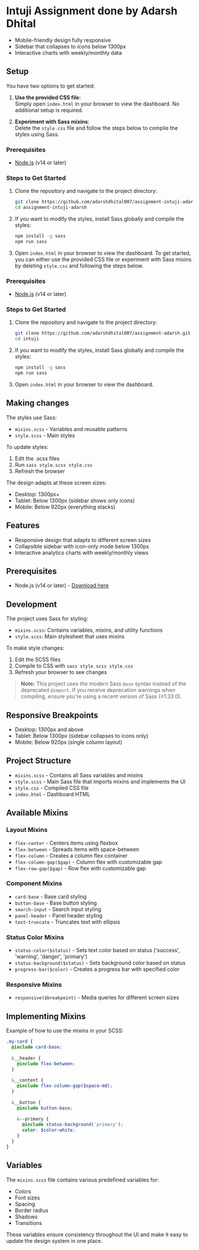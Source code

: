 # Intuji Assignment done by Adarsh Dhital

- Mobile-friendly design fully responsive 
- Sidebar that collapses to icons below 1300px
- Interactive charts with weekly/monthly data

## Setup

You have two options to get started:

1. **Use the provided CSS file**:  
   Simply open `index.html` in your browser to view the dashboard. No additional setup is required.

2. **Experiment with Sass mixins**:  
   Delete the `style.css` file and follow the steps below to compile the styles using Sass.

### Prerequisites
- [Node.js](https://nodejs.org/) (v14 or later)

### Steps to Get Started

1. Clone the repository and navigate to the project directory:
   ```bash
   git clone https://github.com/adarshdhital007/assignment-intuji-adarsh.git
   cd assignment-intuji-adarsh
   ```

2. If you want to modify the styles, install Sass globally and compile the styles:
   ```bash
   npm install -g sass
   npm run sass
   ```

3. Open `index.html` in your browser to view the dashboard.
To get started, you can either use the provided CSS file or experiment with Sass mixins by deleting `style.css` and following the steps below.

### Prerequisites
- [Node.js](https://nodejs.org/) (v14 or later)

### Steps to Get Started

1. Clone the repository and navigate to the project directory:
   ```bash
   git clone https://github.com/adarshdhital007/assignment-adarsh.git
   cd intuji
   ```

2. If you want to modify the styles, install Sass globally and compile the styles:
   ```bash
   npm install -g sass
   npm run sass
   ```

3. Open `index.html` in your browser to view the dashboard.

## Making changes

The styles use Sass:
- `mixins.scss` - Variables and reusable patterns
- `style.scss` - Main styles

To update styles:
1. Edit the .scss files
2. Run `sass style.scss style.css`
3. Refresh the browser

The design adapts at these screen sizes:
- Desktop: 1300px+
- Tablet: Below 1300px (sidebar shows only icons)
- Mobile: Below 920px (everything stacks)

## Features

- Responsive design that adapts to different screen sizes
- Collapsible sidebar with icon-only mode below 1300px
- Interactive analytics charts with weekly/monthly views

## Prerequisites

- Node.js (v14 or later) - [Download here](https://nodejs.org/)

## Development

The project uses Sass for styling:

- `mixins.scss`: Contains variables, mixins, and utility functions
- `style.scss`: Main stylesheet that uses mixins

To make style changes:
1. Edit the SCSS files
2. Compile to CSS with `sass style.scss style.css`
3. Refresh your browser to see changes

> **Note:** This project uses the modern Sass `@use` syntax instead of the deprecated `@import`. If you receive deprecation warnings when compiling, ensure you're using a recent version of Sass (≥1.33.0).

## Responsive Breakpoints

- Desktop: 1300px and above
- Tablet: Below 1300px (sidebar collapses to icons only)
- Mobile: Below 920px (single column layout)

## Project Structure

- `mixins.scss` - Contains all Sass variables and mixins
- `style.scss` - Main Sass file that imports mixins and implements the UI
- `style.css` - Compiled CSS file
- `index.html` - Dashboard HTML

## Available Mixins

### Layout Mixins

- `flex-center` - Centers items using flexbox
- `flex-between` - Spreads items with space-between
- `flex-column` - Creates a column flex container
- `flex-column-gap($gap)` - Column flex with customizable gap
- `flex-row-gap($gap)` - Row flex with customizable gap

### Component Mixins

- `card-base` - Base card styling
- `button-base` - Base button styling
- `search-input` - Search input styling
- `panel-header` - Panel header styling
- `text-truncate` - Truncates text with ellipsis

### Status Color Mixins

- `status-color($status)` - Sets text color based on status ('success', 'warning', 'danger', 'primary')
- `status-background($status)` - Sets background color based on status
- `progress-bar($color)` - Creates a progress bar with specified color

### Responsive Mixins

- `responsive($breakpoint)` - Media queries for different screen sizes

## Implementing Mixins

Example of how to use the mixins in your SCSS:

```scss
.my-card {
  @include card-base;
  
  &__header {
    @include flex-between;
  }
  
  &__content {
    @include flex-column-gap($space-md);
  }
  
  &__button {
    @include button-base;
    
    &--primary {
      @include status-background('primary');
      color: $color-white;
    }
  }
}
```

## Variables

The `mixins.scss` file contains various predefined variables for:

- Colors
- Font sizes
- Spacing
- Border radius
- Shadows
- Transitions

These variables ensure consistency throughout the UI and make it easy to update the design system in one place.

